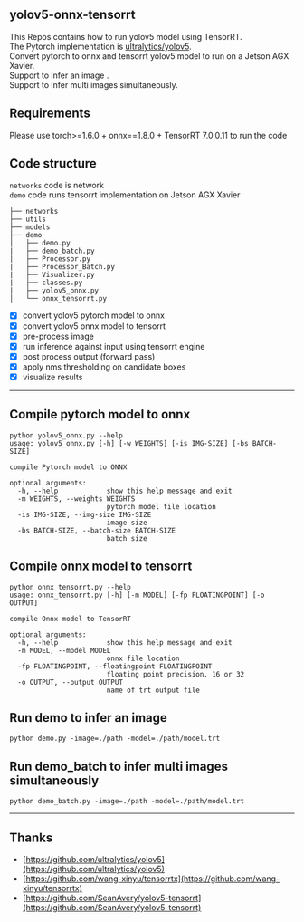 ## yolov5-onnx-tensorrt 
This Repos contains how to run yolov5 model using TensorRT.  
The Pytorch implementation is [ultralytics/yolov5](https://github.com/ultralytics/yolov5).  
Convert pytorch to onnx and tensorrt yolov5 model to run on a Jetson AGX Xavier.  
Support to infer an image .  
Support to infer multi images simultaneously.

## Requirements 
Please use torch>=1.6.0 + onnx==1.8.0 + TensorRT 7.0.0.11 to run the code

## Code structure 
`networks` code is network  
`demo` code runs tensorrt implementation on Jetson AGX Xavier
```
├── networks
├── utils
├── models
├── demo
│   ├── demo.py
|   ├── demo_batch.py
|   ├── Processor.py
|   ├── Processor_Batch.py
|   ├── Visualizer.py
|   ├── classes.py
|   ├── yolov5_onnx.py
│   └── onnx_tensorrt.py
```

- [x] convert yolov5 pytorch model to onnx
- [x] convert yolov5 onnx model to tensorrt
- [x] pre-process image 
- [x] run inference against input using tensorrt engine
- [x] post process output (forward pass)
- [x] apply nms thresholding on candidate boxes
- [x] visualize results

___
## Compile pytorch model to onnx
```
python yolov5_onnx.py --help
usage: yolov5_onnx.py [-h] [-w WEIGHTS] [-is IMG-SIZE] [-bs BATCH-SIZE]

compile Pytorch model to ONNX

optional arguments:
  -h, --help            show this help message and exit
  -m WEIGHTS, --weights WEIGHTS
                        pytorch model file location
  -is IMG-SIZE, --img-size IMG-SIZE
                        image size
  -bs BATCH-SIZE, --batch-size BATCH-SIZE
                        batch size
```
## Compile onnx model to tensorrt

```
python onnx_tensorrt.py --help
usage: onnx_tensorrt.py [-h] [-m MODEL] [-fp FLOATINGPOINT] [-o OUTPUT]

compile Onnx model to TensorRT

optional arguments:
  -h, --help            show this help message and exit
  -m MODEL, --model MODEL
                        onnx file location
  -fp FLOATINGPOINT, --floatingpoint FLOATINGPOINT
                        floating point precision. 16 or 32
  -o OUTPUT, --output OUTPUT
                        name of trt output file
```

## Run demo to infer an image

```
python demo.py -image=./path -model=./path/model.trt
```
## Run demo_batch to infer multi images simultaneously

```
python demo_batch.py -image=./path -model=./path/model.trt
```
___

## Thanks
* [https://github.com/ultralytics/yolov5](https://github.com/ultralytics/yolov5)
* [https://github.com/wang-xinyu/tensorrtx](https://github.com/wang-xinyu/tensorrtx)
* [https://github.com/SeanAvery/yolov5-tensorrt](https://github.com/SeanAvery/yolov5-tensorrt)

